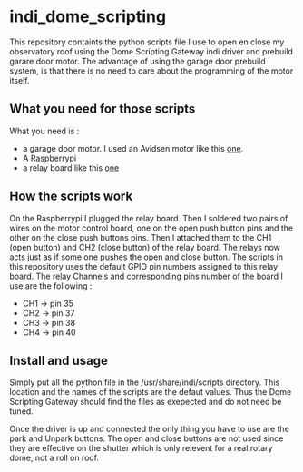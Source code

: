 # indi_dome_scripting

This repository containts the python scripts file I use to open en close my observatory roof using the Dome Scripting Gateway indi driver and prebuild garare door motor. The advantage of using the garage door prebuild system, is that there is no need to care about the programming of the motor itself. 


## What you need for those scripts

What you need is :
 * a garage door motor. I used an Avidsen motor like this [one](https://www.avidsen.com/?view=product&lang=en_US&product_id=484). 
 * A Raspberrypi
 * a relay board like this [one](https://www.amazon.fr/gp/product/B0771HH6J6/ref=ppx_yo_dt_b_asin_title_o02_s00?ie=UTF8&psc=1)

## How the scripts work 

On the Raspberrypi I plugged the relay board. Then I soldered two pairs of wires on the motor control board, one on the open push button pins and the other on the close push buttons pins. Then I attached them to the CH1 (open button) and CH2 (close button) of the relay board. The relays now acts just as if some one pushes the open and close button.
The scripts in this repository uses the default GPIO pin numbers assigned to this relay board. The relay Channels and corresponding pins number of the board I use are the following :

- CH1 -> pin 35
- CH2 -> pin 37
- CH3 -> pin 38
- CH4 -> pin 40


## Install and usage

Simply put all the python file in the /usr/share/indi/scripts directory. This location and the names of the scripts are the defaut values. Thus the Dome Scripting Gateway should find the files as exepected and do not need be tuned.

Once the driver is up and connected the only thing you have to use are the park and Unpark buttons. The open and close buttons are not used since they are effective on the shutter which is only relevent for a real rotary dome, not a roll on roof.

